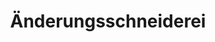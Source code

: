 ---
title: "Änderungsschneiderei"
url: /fulda/aenderungsschneiderei-kanalstrasse/
shop: Schneiderei
---